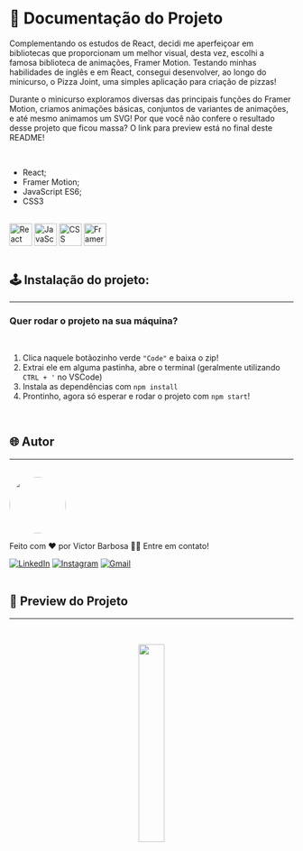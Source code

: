 # 📒 Documentação do Projeto

  Complementando os estudos de React, decidi me aperfeiçoar em bibliotecas que proporcionam um melhor visual, desta vez, escolhi a famosa biblioteca de animações, Framer Motion. Testando minhas habilidades de inglês e em React, consegui desenvolver, ao longo do minicurso, o Pizza Joint, uma simples aplicação para criação de pizzas!

  Durante o minicurso exploramos diversas das principais funções do Framer Motion, criamos animações básicas, conjuntos de variantes de animações, e até mesmo animamos um SVG! Por que você não confere o resultado desse projeto que ficou massa? O link para preview está no final deste README!

<br>

- React;
- Framer Motion;
- JavaScript ES6;
- CSS3

<div style="display: inline_block"><br>
  <img align="center" alt="React" heigth="30" width="40" src="https://cdn.jsdelivr.net/gh/devicons/devicon@latest/icons/react/react-original.svg">
  <img align="center" alt="JavaScript" heigth="30" width="40" src="https://cdn.jsdelivr.net/gh/devicons/devicon@latest/icons/javascript/javascript-original.svg">
  <img align="center" alt="CSS" heigth="30" width="40" src="https://cdn.jsdelivr.net/gh/devicons/devicon@latest/icons/css3/css3-original.svg">
  <img align="center" alt="Framer Motion" heigth="30" width="40" src="https://cdn.jsdelivr.net/gh/devicons/devicon@latest/icons/framermotion/framermotion-original.svg">
</div>

<br>

## 🕹️ Instalação do projeto:
---

<h3>Quer rodar o projeto na sua máquina?</h3>

<br>

1. Clica naquele botãozinho verde ```"Code"``` e baixa o zip!
2. Extrai ele em alguma pastinha, abre o terminal (geralmente utilizando ```CTRL + '``` no VSCode)
3. Instala as dependências com ```npm install```
4. Prontinho, agora só esperar e rodar o projeto com ```npm start```!

<br>

## 🌐 Autor
---
<br>

<a href="https://www.linkedin.com/in/victor-santos-01242007111203200607/">
 <img style="border-radius: 50%" src="https://avatars.githubusercontent.com/u/114593367?s=400&u=35dad9c7030300514c27e765de70b83b4073c802&v=4" width="100px;" alt=""/>
</a>


Feito com ❤️ por Victor Barbosa 👋🏽 Entre em contato!

[![LinkedIn](https://img.shields.io/badge/LinkedIn-0077B5?style=for-the-badge&logo=linkedin&logoColor=white)](https://www.linkedin.com/in/victor-santos-01242007111203200607/)
[![Instagram](https://img.shields.io/badge/-Instagram-%23E4405F?style=for-the-badge&logo=instagram&logoColor=white)](https://www.instagram.com/vituisdev/)
[![Gmail](https://img.shields.io/badge/Gmail-333333?style=for-the-badge&logo=gmail&logoColor=red)](mailto:victorb.santos15@gmail.com)
<br>
<br>

## 🔗 Preview do Projeto
---

<br>
<p width="100%" align="center">
  <a href="https://pizza-joint-mu.vercel.app/" target="_blank"><img src="https://img.shields.io/badge/Preview-FF5722?style=for-the-badge&logo=todoist&logoColor=white" width="30%"></a>
</p>
